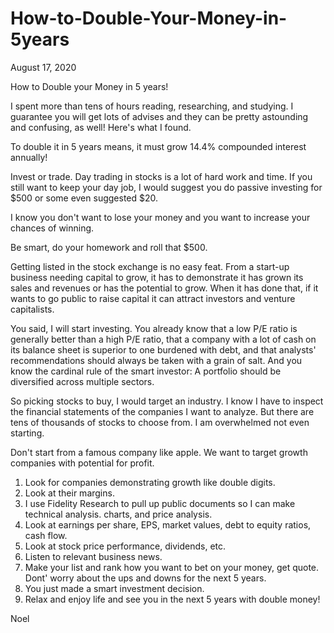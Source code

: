 # How-to-Double-Your-Money-in-5years

August 17, 2020

How to Double your Money in 5 years!

I spent more than tens of hours reading, researching, and studying. I guarantee you
will get lots of advises and they can be pretty astounding and confusing, as well!
Here's what I found.

To double it in 5 years means, it must grow 14.4% compounded interest annually!

Invest or trade. Day trading in stocks is a lot of hard work and time. If you still 
want to keep your day job, I would suggest you do passive investing for $500 or some 
even suggested $20.

I know you don't want to lose your money and you want to increase your chances of
winning.

Be smart, do your homework and roll that $500.

Getting listed in the stock exchange is no easy feat. From a start-up business needing
capital to grow, it has to demonstrate it has grown its sales and revenues or has 
the potential to grow. When it has done that, if it wants to go public to raise
capital it can attract investors and venture capitalists.

You said, I will start investing. You already know that a low P/E ratio
is generally better than a high P/E ratio, that a company with a lot of cash on its
balance sheet is superior to one burdened with debt, and that analysts' recommendations
should always be taken with a grain of salt. And you know the cardinal rule of the
smart investor: A portfolio should be diversified across multiple sectors.

So picking stocks to buy, I would target an industry. I know I have to inspect the 
financial statements of the companies I want to analyze. But there are tens of thousands
of stocks to choose from. I am overwhelmed not even starting.

Don't start from a famous company like apple. We want to target growth companies with
potential for profit.

1. Look for companies demonstrating growth like double digits. 
2. Look at their margins.
3. I use Fidelity Research to pull up public documents so I can make technical analysis.
   charts, and price analysis.
4. Look at earnings per share, EPS, market values, debt to equity ratios, cash flow.
5. Look at stock price performance, dividends, etc.
6. Listen to relevant business news.
7. Make your list and rank how you want to bet on your money, get quote. Dont' worry about
   the ups and downs for the next 5 years.
8. You just made a smart investment decision.
9. Relax and enjoy life and see you in the next 5 years with double money!

Noel
